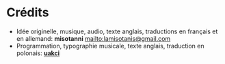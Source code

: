 # Crédits

- Idée originelle, musique, audio, texte anglais, traductions en français et en allemand: **misotanni** <mailto:lamisotanis@gmail.com>
- Programmation, typographie musicale, texte anglais, traduction en polonais: [**uakci**](https://uakci.pl)